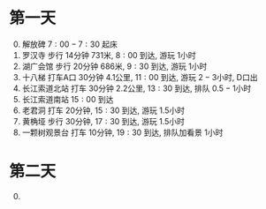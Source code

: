 # 第一天

0. 解放碑  $7:00-7:30$ 起床
1. 罗汉寺  步行 $14$分钟 $731$米, $8:00$ 到达, 游玩 $1$小时
2. 湖广会馆  步行 $20$分钟 $686$米, $9:30$ 到达, 游玩 $1$小时
3. 十八梯  打车A口 $30$分钟 $4.1$公里, $11:00$ 到达, 游玩 $2-3$小时, D口出
4. 长江索道北站 打车 $30$分钟 $2.2$公里, $13:30$ 到达, 排队 $0.5-1$小时
5. 长江索道南站 $15:00$ 到达
6. 老君洞 打车 $20$分钟, $15:30$ 到达, 游玩 $1.5$小时
7. 黄桷垭 步行 $30$分钟, $17:30$ 到达, 游玩 $1.5$小时
8. 一颗树观景台 打车 $10$分钟, $19:30$ 到达, 排队加看景 $1$小时

# 第二天

0. 